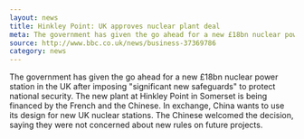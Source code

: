 ```yaml
---
layout: news
title: Hinkley Point: UK approves nuclear plant deal
meta: The government has given the go ahead for a new £18bn nuclear power station in the UK after imposing "significant new safeguards" to protect national security.
source: http://www.bbc.co.uk/news/business-37369786
category: news
---
```


The government has given the go ahead for a new £18bn nuclear power station in the UK after imposing "significant new safeguards" to protect national security.
The new plant at Hinkley Point in Somerset is being financed by the French and the Chinese.
In exchange, China wants to use its design for new UK nuclear stations.
The Chinese welcomed the decision, saying they were not concerned about new rules on future projects.